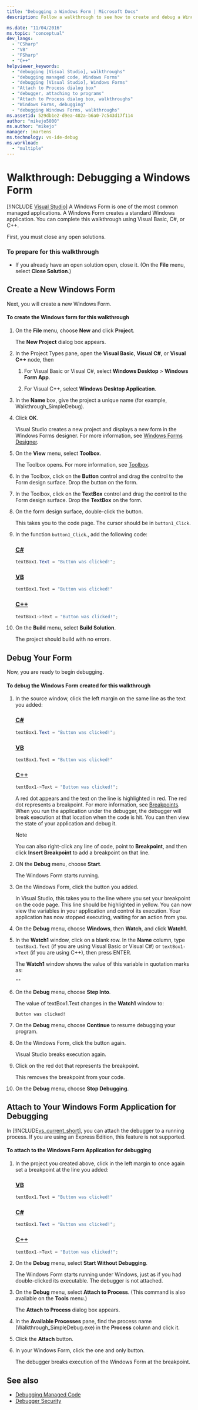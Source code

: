 ```yaml
---
title: "Debugging a Windows Form | Microsoft Docs"
description: Follow a walkthrough to see how to create and debug a Windows Form, a common managed application. You can use C#, Visual Basic, C++, or F#.

ms.date: "11/04/2016"
ms.topic: "conceptual"
dev_langs:
  - "CSharp"
  - "VB"
  - "FSharp"
  - "C++"
helpviewer_keywords:
  - "debugging [Visual Studio], walkthroughs"
  - "debugging managed code, Windows Forms"
  - "debugging [Visual Studio], Windows Forms"
  - "Attach to Process dialog box"
  - "debugger, attaching to programs"
  - "Attach to Process dialog box, walkthroughs"
  - "Windows Forms, debugging"
  - "debugging Windows Forms, walkthroughs"
ms.assetid: 529db1e2-d9ea-482a-b6a0-7c543d17f114
author: "mikejo5000"
ms.author: "mikejo"
manager: jmartens
ms.technology: vs-ide-debug
ms.workload:
  - "multiple"
---
```

# Walkthrough: Debugging a Windows Form

 [!INCLUDE [Visual Studio](~/includes/applies-to-version/vs-windows-only.md)]
A Windows Form is one of the most common managed applications. A Windows Form creates a standard Windows application. You can complete this walkthrough using Visual Basic, C#, or C++.

 First, you must close any open solutions.

### To prepare for this walkthrough

- If you already have an open solution open, close it. (On the **File** menu, select **Close Solution**.)

## Create a New Windows Form
 Next, you will create a new Windows Form.

#### To create the Windows form for this walkthrough

1. On the **File** menu, choose **New** and click **Project**.

     The **New Project** dialog box appears.

2. In the Project Types pane, open the **Visual Basic**, **Visual C#**, or **Visual C++** node, then

    1. For Visual Basic or Visual C#, select **Windows Desktop** > **Windows Form App**.

    2. For Visual C++, select **Windows Desktop Application**.

3. In the **Name** box, give the project a unique name (for example, Walkthrough_SimpleDebug).

4. Click **OK**.

     Visual Studio creates a new project and displays a new form in the Windows Forms designer. For more information, see [Windows Forms Designer](/previous-versions/visualstudio/visual-studio-2010/e06hs424\(v\=vs.100\)).

5. On the **View** menu, select **Toolbox**.

     The Toolbox opens. For more information, see [Toolbox](../ide/reference/toolbox.md).

6. In the Toolbox, click on the **Button** control and drag the control to the Form design surface. Drop the button on the form.

7. In the Toolbox, click on the **TextBox** control and drag the control to the Form design surface. Drop the **TextBox** on the form.

8. On the form design surface, double-click the button.

     This takes you to the code page. The cursor should be in `button1_Click`.

10. In the function `button1_Click`., add the following code:


    ### [C#](#tab/csharp)
    ```csharp
    textBox1.Text = "Button was clicked!";
    ```

    ### [VB](#tab/vb)
    ```vb
    textBox1.Text = "Button was clicked!"
    ```

    ### [C++](#tab/cpp)
    ```cpp
    textBox1->Text = "Button was clicked!";
    ```

11. On the **Build** menu, select **Build Solution**.

     The project should build with no errors.

## Debug Your Form
 Now, you are ready to begin debugging.

#### To debug the Windows Form created for this walkthrough

1. In the source window, click the left margin on the same line as the text you added:

    ### [C#](#tab/csharp)
    ```csharp
    textBox1.Text = "Button was clicked!";
    ```

     ### [VB](#tab/vb)
     ```vb
    textBox1.Text = "Button was clicked!"
    ```

    ### [C++](#tab/cpp)
    ```cpp
    textBox1->Text = "Button was clicked!";
    ```

     A red dot appears and the text on the line is highlighted in red. The red dot represents a breakpoint. For more information, see [Breakpoints](/previous-versions/ktf38f66(v=vs.100)). When you run the application under the debugger, the debugger will break execution at that location when the code is hit. You can then view the state of your application and debug it.

    > [!NOTE]
    > You can also right-click any line of code, point to **Breakpoint**, and then click **Insert Breakpoint** to add a breakpoint on that line.

2. ON the **Debug** menu, choose **Start**.

     The Windows Form starts running.

3. On the Windows Form, click the button you added.

     In Visual Studio, this takes you to the line where you set your breakpoint on the code page. This line should be highlighted in yellow. You can now view the variables in your application and control its execution. Your application has now stopped executing, waiting for an action from you.

4. On the **Debug** menu, choose **Windows**, then **Watch**, and click **Watch1**.

5. In the **Watch1** window, click on a blank row. In the **Name** column, type `textBox1.Text` (if you are using Visual Basic or Visual C#) or `textBox1->Text` (if you are using C++), then press ENTER.

     The **Watch1** window shows the value of this variable in quotation marks as:

    `""`

6. On the **Debug** menu, choose **Step Into**.

     The value of textBox1.Text changes in the **Watch1** window to:

    `Button was clicked!`

7. On the **Debug** menu, choose **Continue** to resume debugging your program.

8. On the Windows Form, click the button again.

     Visual Studio breaks execution again.

9. Click on the red dot that represents the breakpoint.

     This removes the breakpoint from your code.

10. On the **Debug** menu, choose **Stop Debugging**.

## Attach to Your Windows Form Application for Debugging
 In [!INCLUDE[vs_current_short](../code-quality/includes/vs_current_short_md.md)], you can attach the debugger to a running process. If you are using an Express Edition, this feature is not supported.

#### To attach to the Windows Form Application for debugging

1. In the project you created above, click in the left margin to once again set a breakpoint at the line you added:

    ### [VB](#tab/vb)
    ```vb
    textBox1.Text = "Button was clicked!"
    ```

    ### [C#](#tab/csharp)
    ```csharp
    textBox1.Text = "Button was clicked!";
    ```

    ### [C++](#tab/cpp)
    ```cpp
    textBox1->Text = "Button was clicked!";
    ```

2. On the **Debug** menu, select **Start Without Debugging**.

     The Windows Form starts running under Windows, just as if you had double-clicked its executable. The debugger is not attached.

3. On the **Debug** menu, select **Attach to Process**. (This command is also available on the **Tools** menu.)

     The **Attach to Process** dialog box appears.

4. In the **Available Processes** pane, find the process name (Walkthrough_SimpleDebug.exe) in the **Process** column and click it.

5. Click the **Attach** button.

6. In your Windows Form, click the one and only button.

     The debugger breaks execution of the Windows Form at the breakpoint.

## See also
- [Debugging Managed Code](../debugger/debugging-managed-code.md)
- [Debugger Security](../debugger/debugger-security.md)